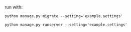 run with:

    python manage.py migrate --setting='example.settings'

    python manage.py runserver --setting='example.settings'
       
